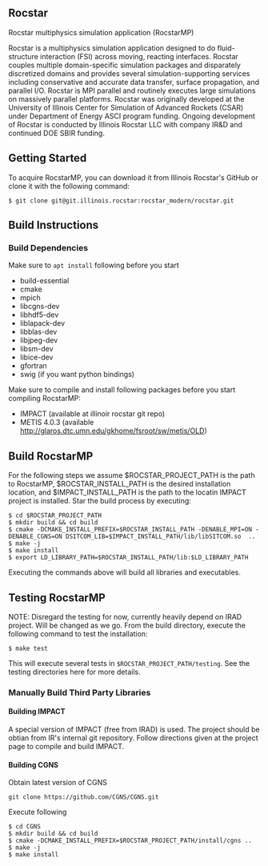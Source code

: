 Rocstar
-----

Rocstar multiphysics simulation application (RocstarMP)

Rocstar is a multiphysics simulation application designed to do fluid-structure interaction (FSI) across moving, reacting interfaces. Rocstar couples multiple domain-specific simulation packages and disparately discretized domains and provides several simulation-supporting services including conservative and accurate data transfer, surface propagation, and parallel I/O. Rocstar is MPI parallel and routinely executes large simulations on massively parallel platforms. Rocstar was originally developed at the University of Illinois Center for Simulation of Advanced Rockets (CSAR) under Department of Energy ASCI program funding. Ongoing development of Rocstar is conducted by Illinois Rocstar LLC with company IR&D and continued DOE SBIR funding.


## Getting Started ##
To acquire RocstarMP, you can download it from Illinois Rocstar's GitHub
or clone it with the following command:
```
$ git clone git@git.illinois.rocstar:rocstar_modern/rocstar.git
```
## Build Instructions ##
### Build Dependencies ###
Make sure to `apt install` following before you start
* build-essential
* cmake
* mpich
* libcgns-dev
* libhdf5-dev
* liblapack-dev
* libblas-dev
* libjpeg-dev
* libsm-dev
* libice-dev
* gfortran
* swig (if you want python bindings)

Make sure to compile and install following packages before you start compiling RocstarMP:
* IMPACT (available at illinoir rocstar git repo)
* METIS 4.0.3 (available http://glaros.dtc.umn.edu/gkhome/fsroot/sw/metis/OLD)

## Build RocstarMP ##
For the following steps we assume $ROCSTAR_PROJECT_PATH is the path to RocstarMP, $ROCSTAR_INSTALL_PATH is the desired installation location, and $IMPACT_INSTALL_PATH is the path to the locatin IMPACT project is installed.
Star the build process by executing:
```
$ cd $ROCSTAR_PROJECT_PATH
$ mkdir build && cd build
$ cmake -DCMAKE_INSTALL_PREFIX=$ROCSTAR_INSTALL_PATH -DENABLE_MPI=ON -DENABLE_CGNS=ON DSITCOM_LIB=$IMPACT_INSTALL_PATH/lib/libSITCOM.so  .. 
$ make -j
$ make install
$ export LD_LIBRARY_PATH=$ROCSTAR_INSTALL_PATH/lib:$LD_LIBRARY_PATH
```
Executing the commands above will build all libraries and executables.

## Testing RocstarMP ##
NOTE: Disregard the testing for now, currently heavily depend on IRAD project. Will be changed as we go.
From the build directory, execute the following command to test the installation:
```
$ make test
```
This will execute several tests in `$ROCSTAR_PROJECT_PATH/testing`. See the testing directories here for more details.

### Manually Build Third Party Libraries ###

#### Building IMPACT ####
A special version of IMPACT (free from IRAD) is used. The project should be obtian from IR's internal git repository.
Follow directions given at the project page to compile and build IMPACT.

#### Building CGNS ####
Obtain latest version of CGNS
```
git clone https://github.com/CGNS/CGNS.git
```
Execute following
```
$ cd CGNS
$ mkdir build && cd build
$ cmake -DCMAKE_INSTALL_PREFIX=$ROCSTAR_PROJECT_PATH/install/cgns ..
$ make -j
$ make install
```



